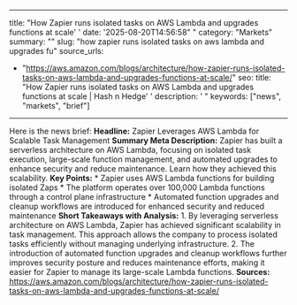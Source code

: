 ﻿---

title: "How Zapier runs isolated tasks on AWS Lambda and upgrades functions at scale''
date: '2025-08-20T14:56:58""
category: "Markets"
summary: ""
slug: "how zapier runs isolated tasks on aws lambda and upgrades fu"
source_urls:
  - "https://aws.amazon.com/blogs/architecture/how-zapier-runs-isolated-tasks-on-aws-lambda-and-upgrades-functions-at-scale/"
seo:
  title: "How Zapier runs isolated tasks on AWS Lambda and upgrades functions at scale | Hash n Hedge''
  description: '"
  keywords: ["news", "markets", "brief"]

---
Here is the news brief:  **Headline:** Zapier Leverages AWS Lambda for Scalable Task Management  **Summary Meta Description:** Zapier has built a serverless architecture on AWS Lambda, focusing on isolated task execution, large-scale function management, and automated upgrades to enhance security and reduce maintenance. Learn how they achieved this scalability.  **Key Points:**  * Zapier uses AWS Lambda functions for building isolated Zaps * The platform operates over 100,000 Lambda functions through a control plane infrastructure * Automated function upgrades and cleanup workflows are introduced for enhanced security and reduced maintenance  **Short Takeaways with Analysis:**  1. By leveraging serverless architecture on AWS Lambda, Zapier has achieved significant scalability in task management. This approach allows the company to process isolated tasks efficiently without managing underlying infrastructure. 2. The introduction of automated function upgrades and cleanup workflows further improves security posture and reduces maintenance efforts, making it easier for Zapier to manage its large-scale Lambda functions.  **Sources:** https://aws.amazon.com/blogs/architecture/how-zapier-runs-isolated-tasks-on-aws-lambda-and-upgrades-functions-at-scale/ 
